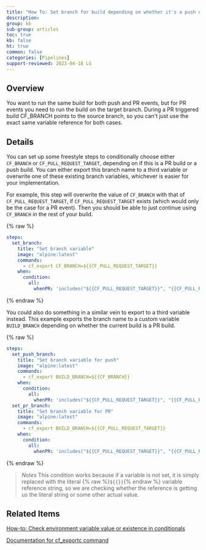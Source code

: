```yaml
---
title: "How To: Set branch for build depending on whether it's a push or PR event"
description: 
group: kb
sub-group: articles
toc: true
kb: false
ht: true
common: false
categories: [Pipelines]
support-reviewed: 2023-04-18 LG
---
```


## Overview

You want to run the same build for both push and PR events, but for PR events you need to run the build on the target branch. During a PR triggered build CF_BRANCH points to the source branch, so you can't just use the exact same variable reference for both cases.

## Details

You can set up some freestyle steps to conditionally choose either `CF_BRANCH` or `CF_PULL_REQUEST_TARGET`, depending on if this is a PR build or a push build. You can either export this branch name to a third variable or overwrite one of these existing branch variables, whichever is easier for your implementation.

For example, this step will overwrite the value of `CF_BRANCH` with that of `CF_PULL_REQUEST_TARGET`, if `CF_PULL_REQUEST_TARGET` exists (which would only be the case for a PR event). Then you should be able to just continue using `CF_BRANCH` in the rest of your build.

{% raw %}

```yaml
steps:
  set_branch:
    title: "Set branch variable"
    image: "alpine:latest"
    commands:
      - cf_export CF_BRANCH=${{CF_PULL_REQUEST_TARGET}}
    when:
      condition:
        all:
          whenPR: 'includes("${{CF_PULL_REQUEST_TARGET}}", "{{CF_PULL_REQUEST_TARGET}}") == false'
```

{% endraw %}

You could also do something in a similar vein to export to a third variable instead. This example exports the branch name to a custom variable `BUILD_BRANCH` depending on whether the current build is a PR build.

{% raw %}

```yaml
steps:
  set_push_branch:
    title: "Set branch variable for push"
    image: "alpine:latest"
    commands:
      - cf_export BUILD_BRANCH=${{CF_BRANCH}}
    when:
      condition:
        all:
          whenPR: 'includes("${{CF_PULL_REQUEST_TARGET}}", "{{CF_PULL_REQUEST_TARGET}}") == true'
  set_pr_branch:
    title: "Set branch variable for PR"
    image: "alpine:latest"
    commands:
      - cf_export BUILD_BRANCH=${{CF_PULL_REQUEST_TARGET}}
    when:
      condition:
        all:
          whenPR: 'includes("${{CF_PULL_REQUEST_TARGET}}", "{{CF_PULL_REQUEST_TARGET}}") == false'
```

{% endraw %}

>_Notes_ This condition works because if a variable is not set, it is simply replaced with the literal {% raw %}`${{}}`{% endraw %} variable reference string, so we are checking whether the reference is getting us the literal string or some other
actual value.

## Related Items

[How-to: Check environment variable value or existence in conditionals]({{site.baseurl}}/docs/kb/articles/check-env-vars-in-conditionals/)

[Documentation for cf_exportc command]({{site.baseurl}}/docs/pipelines/variables/#using-cf_export-command)
